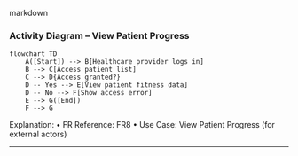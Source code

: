markdown
### Activity Diagram – View Patient Progress

```mermaid
flowchart TD
    A([Start]) --> B[Healthcare provider logs in]
    B --> C[Access patient list]
    C --> D{Access granted?}
    D -- Yes --> E[View patient fitness data]
    D -- No --> F[Show access error]
    E --> G([End])
    F --> G
```
Explanation:
	•	FR Reference: FR8
	•	Use Case: View Patient Progress (for external actors)

---
